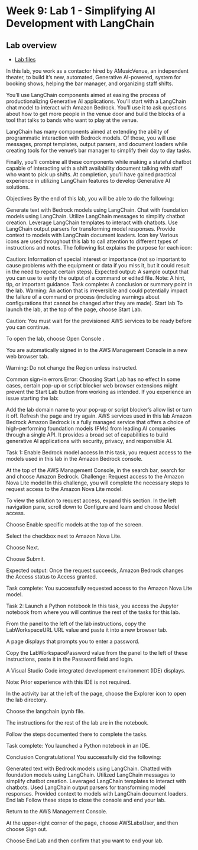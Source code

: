 # Week 9: Lab 1 - Simplifying AI Development with LangChain

## Lab overview

* [Lab files](./files/W090Lab01AiDevelopmentWithLangChain_files/)

In this lab, you work as a contactor hired by AMusicVenue, an independent theater, to build it’s new, automated, Generative AI-powered, system for booking shows, helping the bar manager, and organizing staff shifts.

You’ll use LangChain components aimed at easing the process of productionalizing Generative AI applications. You’ll start with a LangChain chat model to interact with Amazon Bedrock. You’ll use it to ask questions about how to get more people in the venue door and build the blocks of a tool that talks to bands who want to play at the venue.

LangChain has many components aimed at extending the ability of programmatic interaction with Bedrock models. Of those, you will use messages, prompt templates, output parsers, and document loaders while creating tools for the venue’s bar manager to simplify their day to day tasks.

Finally, you’ll combine all these components while making a stateful chatbot capable of interacting with a shift availability document talking with staff who want to pick up shifts. At completion, you’ll have gained practical experience in utilizing LangChain features to develop Generative AI solutions.

Objectives
By the end of this lab, you will be able to do the following:

Generate text with Bedrock models using LangChain.
Chat with foundation models using LangChain.
Utilize LangChain messages to simplify chatbot creation.
Leverage LangChain templates to interact with chatbots.
Use LangChain output parsers for transforming model responses.
Provide context to models with LangChain document loaders.
Icon key
Various icons are used throughout this lab to call attention to different types of instructions and notes. The following list explains the purpose for each icon:

 Caution: Information of special interest or importance (not so important to cause problems with the equipment or data if you miss it, but it could result in the need to repeat certain steps).
 Expected output: A sample output that you can use to verify the output of a command or edited file.
 Note: A hint, tip, or important guidance.
 Task complete: A conclusion or summary point in the lab.
 Warning: An action that is irreversible and could potentially impact the failure of a command or process (including warnings about configurations that cannot be changed after they are made).
Start lab
To launch the lab, at the top of the page, choose Start Lab.

 Caution: You must wait for the provisioned AWS services to be ready before you can continue.

To open the lab, choose Open Console .

You are automatically signed in to the AWS Management Console in a new web browser tab.

 Warning: Do not change the Region unless instructed.

Common sign-in errors
Error: Choosing Start Lab has no effect
In some cases, certain pop-up or script blocker web browser extensions might prevent the Start Lab button from working as intended. If you experience an issue starting the lab:

Add the lab domain name to your pop-up or script blocker’s allow list or turn it off.
Refresh the page and try again.
AWS services used in this lab
Amazon Bedrock
Amazon Bedrock is a fully managed service that offers a choice of high-performing foundation models (FMs) from leading AI companies through a single API. It provides a broad set of capabilities to build generative AI applications with security, privacy, and responsible AI.

Task 1: Enable Bedrock model access
In this task, you request access to the models used in this lab in the Amazon Bedrock console.

At the top of the AWS Management Console, in the search bar, search for and choose Amazon Bedrock.
Challenge: Request access to the Amazon Nova Lite model
In this challenge, you will complete the necessary steps to request access to the Amazon Nova Lite model.

To view the solution to request access, expand this section.
In the left navigation pane, scroll down to Configure and learn and choose Model access.

Choose Enable specific models at the top of the screen.

Select the checkbox next to Amazon Nova Lite.

Choose Next.

Choose Submit.

 Expected output: Once the request succeeds, Amazon Bedrock changes the Access status to  Access granted.

 Task complete: You successfully requested access to the Amazon Nova Lite model.

Task 2: Launch a Python notebook
In this task, you access the Jupyter notebook from where you will continue the rest of the tasks for this lab.

From the panel to the left of the lab instructions, copy the LabWorkspaceURL URL value and paste it into a new browser tab.

A page displays that prompts you to enter a password.

Copy the LabWorkspacePassword value from the panel to the left of these instructions, paste it in the Password field and login.

A Visual Studio Code integrated development environment (IDE) displays.

 Note: Prior experience with this IDE is not required.

In the activity bar at the left of the page, choose the  Explorer icon to open the lab directory.

Choose the langchain.ipynb file.

The instructions for the rest of the lab are in the notebook.

Follow the steps documented there to complete the tasks.

 Task complete: You launched a Python notebook in an IDE.

Conclusion
 Congratulations! You successfully did the following:

Generated text with Bedrock models using LangChain.
Chatted with foundation models using LangChain.
Utilized LangChain messages to simplify chatbot creation.
Leveraged LangChain templates to interact with chatbots.
Used LangChain output parsers for transforming model responses.
Provided context to models with LangChain document loaders.
End lab
Follow these steps to close the console and end your lab.

Return to the AWS Management Console.

At the upper-right corner of the page, choose AWSLabsUser, and then choose Sign out.

Choose End Lab and then confirm that you want to end your lab.
